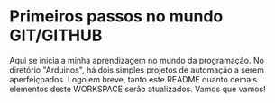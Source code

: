# Primeiros passos no mundo GIT/GITHUB

Aqui se inicia a minha aprendizagem no mundo da programação. No diretório "Arduinos", há dois simples projetos de automação a serem aperfeiçoados. Logo em breve, tanto este README quanto demais elementos deste WORKSPACE serão atualizados. Vamos que vamos!
